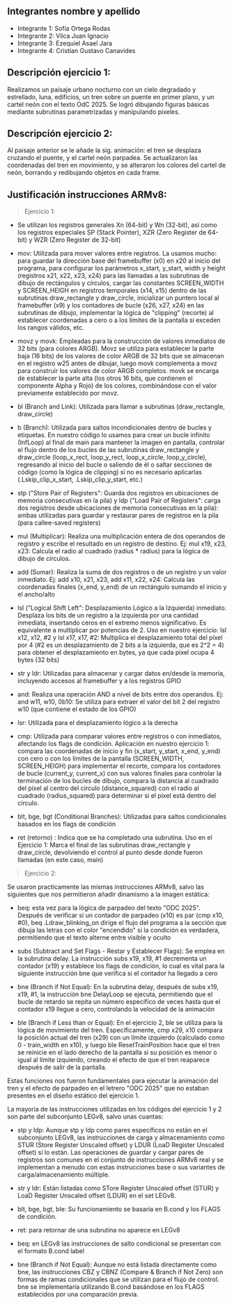 
## Integrantes nombre y apellido

- Integrante 1: Sofía Ortega Rodas
- Integrante 2: Vilca Juan Ignacio
- Integrante 3: Ezequiel Asael Jara
- Integrante 4: Cristian Gustavo Canavides


## Descripción ejercicio 1: 
Realizamos un paisaje urbano nocturno con un cielo degradado y estrellado, luna, edificios, un tren sobre un puente en primer plano, y un cartel neón con el texto OdC 2025. Se logró dibujando figuras básicas mediante subrutinas parametrizadas y manipulando pixeles.



## Descripción ejercicio 2:

Al paisaje anterior se le añade la sig. animación: el tren se desplaza cruzando el puente, y el cartel neón parpadea. Se actualizaron las coordenadas del tren en movimiento, y se alteraron los colores del cartel de neón, borrando y redibujando objetos en cada frame.


## Justificación instrucciones ARMv8:

> Ejercicio 1: 

* Se utilizan los registros generales Xn (64-bit) y Wn (32-bit), así como los registros especiales SP (Stack Pointer), XZR (Zero Register de 64-bit) y WZR (Zero Register de 32-bit)

* mov: Utilizada para mover valores entre registros. La usamos mucho: para guardar la dirección base del framebuffer (x0) en x20 al inicio del programa, para configurar los parámetros x_start, y_start, width y height (registros x21, x22, x23, x24) para las llamadas a las subrutinas de dibujo de rectángulos y círculos, cargar las constantes SCREEN_WIDTH y SCREEN_HEIGH en registros temporales (x14, x15) dentro de las subrutinas draw_rectangle y draw_circle, inicializar un puntero local al framebuffer (x9) y los contadores de bucle (x26, x27, x24) en las subrutinas de dibujo, implementar la lógica de "clipping" (recorte) al establecer coordenadas a cero o a los límites de la pantalla si exceden los rangos válidos, etc.

* movz y movk: Empleadas para la construcción de valores inmediatos de 32 bits (para colores ARGB). Movz se utiliza para establecer la parte baja (16 bits) de los valores de color ARGB de 32 bits que se almacenan en el registro w25 antes de dibujar, luego movk complementa a movz para construir los valores de color ARGB completos. movk se encarga de establecer la parte alta (los otros 16 bits, que contienen el componente Alpha y Rojo) de los colores, combinándose con el valor previamente establecido por movz.

* bl (Branch and Link): Utilizada para llamar a subrutinas (draw_rectangle, draw_circle)

* b (Branch): Utilizada para saltos incondicionales dentro de bucles y etiquetas. En nuestro código lo usamos para crear un bucle infinito (InfLoop) al final de main para mantener la imagen en pantalla, controlar el flujo dentro de los bucles de las subrutinas draw_rectangle y draw_circle (loop_x_rect, loop_y_rect, loop_x_circle, loop_y_circle), regresando al inicio del bucle o saliendo de él o saltar secciones de código (como la lógica de clipping) si no es necesario aplicarlas (.Lskip_clip_x_start, .Lskip_clip_y_start, etc.)

* stp ("Store Pair of Registers": Guarda dos registros en ubicaciones de memoria consecutivas en la pila) y ldp ("Load Pair of Registers": carga dos registros desde ubicaciones de memoria consecutivas en la pila): ambas utilizadas para guardar y restaurar pares de registros en la pila (para callee-saved registers)


* mul (Multiplicar): Realiza una multiplicación entera de dos operandos de registro y escribe el resultado en un registro de destino. Ej: mul x19, x23, x23: Calcula el radio al cuadrado (radius * radius) para la lógica de dibujo de círculos.

* add (Sumar): Realiza la suma de dos registros o de un registro y un valor inmediato. Ej: add x10, x21, x23, add x11, x22, x24: Calcula las coordenadas finales (x_end, y_end) de un rectángulo sumando el inicio y el ancho/alto

* lsl ("Logical Shift Left": Desplazamiento Lógico a la Izquierda) inmediato. Desplaza los bits de un registro a la izquierda por una cantidad inmediata, insertando ceros en el extremo menos significativo. Es equivalente a multiplicar por potencias de 2. Uso en nuestro ejercicio: lsl x12, x12, #2 y lsl x17, x17, #2: Multiplica el desplazamiento total del píxel por 4 (#2 es un desplazamiento de 2 bits a la izquierda, que es 2^2 = 4) para obtener el desplazamiento en bytes, ya que cada píxel ocupa 4 bytes (32 bits)

* str y ldr: Utilizadas para almacenar y cargar datos en/desde la memoria, incluyendo accesos al framebuffer y a los registros GPIO

* and: Realiza una operación AND a nivel de bits entre dos operandos. Ej: and w11, w10, 0b10: Se utiliza para extraer el valor del bit 2 del registro w10 (que contiene el estado de los GPIO)

* lsr: Utilizada para el desplazamiento lógico a la derecha

* cmp: Utilizada para comparar valores entre registros o con inmediatos, afectando los flags de condición. Aplicación en nuestro ejercicio 1: compara las coordenadas de inicio y fin (x_start, y_start, x_end, y_end) con cero o con los límites de la pantalla (SCREEN_WIDTH, SCREEN_HEIGH) para implementar el recorte, compara los contadores de bucle (current_y, current_x) con sus valores finales para controlar la terminación de los bucles de dibujo, compara la distancia al cuadrado del píxel al centro del círculo (distance_squared) con el radio al cuadrado (radius_squared) para determinar si el píxel está dentro del círculo.

* blt, bge, bgt (Conditional Branches): Utilizadas para saltos condicionales basados en los flags de condición

* ret (retorno) : Indica que se ha completado una subrutina. Uso en el Ejercicio 1: Marca el final de las subrutinas draw_rectangle y draw_circle, devolviendo el control al punto desde donde fueron llamadas (en este caso, main)

> Ejercicio 2: 

Se usaron practicamente las mismas instrucciones ARMv8, salvo las siguientes que nos permitieron añadir dinamismo a la imagen estática: 

* beq: esta vez para la lógica de parpadeo del texto "ODC 2025". Después de verificar si un contador de parpadeo (x10) es par (cmp x10, #0), beq .Ldraw_blinking_on dirige el flujo del programa a la sección que dibuja las letras con el color "encendido" si la condición es verdadera, permitiendo que el texto alterne entre visible y oculto

* subs (Subtract and Set Flags - Restar y Establecer Flags): Se emplea en la subrutina delay. La instrucción subs x19, x19, #1 decrementa un contador (x19) y establece los flags de condición, lo cual es vital para la siguiente instrucción bne que verifica si el contador ha llegado a cero

* bne (Branch if Not Equal): En la subrutina delay, después de subs x19, x19, #1, la instrucción bne DelayLoop se ejecuta, permitiendo que el bucle de retardo se repita un número específico de veces hasta que el contador x19 llegue a cero, controlando la velocidad de la animación

* ble (Branch if Less than or Equal): En el ejercicio 2, ble se utiliza para la lógica de movimiento del tren. Específicamente, cmp x29, x10 compara la posición actual del tren (x29) con un límite izquierdo (calculado como 0 - train_width en x10), y luego ble ResetTrainPosition hace que el tren se reinicie en el lado derecho de la pantalla si su posición es menor o igual al límite izquierdo, creando el efecto de que el tren reaparece después de salir de la pantalla.


Estas funciones nos fueron fundamentales para ejecutar la animación del tren y el efecto de parpadeo en el letrero "ODC 2025" que no estaban presentes en el diseño estático del ejercicio 1.

La mayoria de las instrucciones utilizadas en los códigos del ejercicio 1 y 2 son parte del subconjunto LEGv8, salvo unas cuantas: 

* stp y ldp: Aunque stp y ldp como pares específicos no están en el subconjunto LEGv8, las instrucciones de carga y almacenamiento como STUR (Store Register Unscaled offset) y LDUR (LoaD Register Unscaled offset) sí lo están. Las operaciones de guardar y cargar pares de registros son comunes en el conjunto de instrucciones ARMv8 real y se implementan a menudo con estas instrucciones base o sus variantes de carga/almacenamiento múltiple.

* str y ldr: Están listadas como STore Register Unscaled offset (STUR) y LoaD Register Unscaled offset (LDUR) en el set LEGv8.

* blt, bge, bgt, ble: Su funcionamiento se basaría en B.cond y los FLAGS de condición.

* ret: para retornar de una subrutina no aparece en LEGv8

* beq: en LEGv8 las instrucciones de salto condicional se presentan con el formato B.cond label

* bne (Branch if Not Equal): Aunque no está listada directamente como bne, las instrucciones CBZ y CBNZ (Compare & Branch if Not Zero) son formas de ramas condicionales que se utilizan para el flujo de control. bne se implementaría utilizando B.cond basándose en los FLAGS establecidos por una comparación previa.
